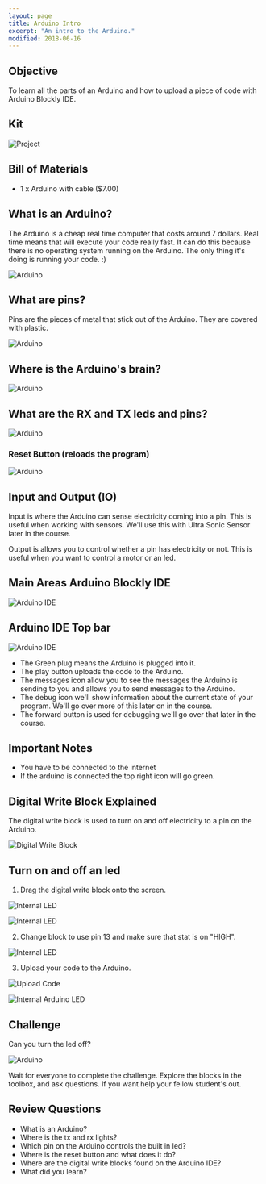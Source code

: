```yaml
---
layout: page
title: Arduino Intro
excerpt: "An intro to the Arduino."
modified: 2018-06-16
---
```


## Objective

To learn all the parts of an Arduino and how to upload a piece of code with Arduino Blockly IDE.

## Kit

![Project](/images/maker-camp/day-1/arduino-intro/project.jpg)

## Bill of Materials 

- 1 x Arduino with cable  ($7.00) 

## What is an Arduino?

The Arduino is a cheap real time computer that costs around 7 dollars. Real time means that will execute your code really fast.  It can do this because there is no operating system running on the Arduino.  The only thing it's doing is running your code. :)

![Arduino](/images/maker-camp/day-1/arduino-intro/arduino.jpg)

## What are pins?

Pins are the pieces of metal that stick out of the Arduino.  They are covered with plastic.

![Arduino](/images/maker-camp/day-1/arduino-intro/arduino-pins.jpg)


## Where is the Arduino's brain?

![Arduino](/images/maker-camp/day-1/arduino-intro/arduino.jpg)

## What are the RX and TX leds and pins?

![Arduino](/images/maker-camp/day-1/arduino-intro/arduino-rx-tx.jpg)


### Reset Button (reloads the program)

![Arduino](/images/maker-camp/day-1/arduino-intro/arduino-reset-btn.jpg)

## Input and Output (IO)

Input is where the Arduino can sense electricity coming into a pin.  This is useful when working with sensors. We'll use this with Ultra Sonic Sensor later in the course.

Output is allows you to control whether a pin has electricity or not.  This is useful when you want to control a motor or an led.  


## Main Areas Arduino Blockly IDE

![Arduino IDE](/images/maker-camp/day-1/arduino-intro/arduino-ide.png)

## Arduino IDE Top bar

![Arduino IDE](/images/maker-camp/day-1/arduino-intro/arduino-top-bar.png)

- The Green plug means the Arduino is plugged into it.
- The play button uploads the code to the Arduino.
- The messages icon allow you to see the messages the Arduino is sending to you and allows you to send messages to the Arduino.
- The debug icon we'll show information about the current state of your program.  We'll go over more of this later on in the course.
- The forward button is used for debugging we'll go over that later in the course.

## Important Notes

- You have to be connected to the internet
- If the arduino is connected the top right icon will go green.

## Digital Write Block Explained

The digital write block is used to turn on and off electricity to a pin on the Arduino.  

![Digital Write Block](/images/maker-camp/day-1/arduino-intro/turn-on-pin-13-part-1.png)

## Turn on and off an led

1) Drag the digital write block onto the screen.

![Internal LED](/images/maker-camp/day-1/arduino-intro/turn-on-pin-13-part-2.png)

![Internal LED](/images/maker-camp/day-1/arduino-intro/turn-on-pin-13-part-1.png)


2) Change block to use pin 13 and make sure that stat is on "HIGH".

![Internal LED](/images/maker-camp/day-1/arduino-intro/turn-on-pin-13-part-3.png)

3) Upload your code to the Arduino.

![Upload Code](/images/maker-camp/day-1/arduino-intro/upload-btn.png)

![Internal Arduino LED](/images/maker-camp/day-1/arduino-intro/internal-led-on.jpg)

## Challenge 

Can you turn the led off?

![Arduino](/images/maker-camp/day-1/arduino-intro/arduino-led-challenge-1.jpg)

Wait for everyone to complete the challenge.  Explore the blocks in the toolbox, and ask questions.  If you want help your fellow student's out.

## Review Questions

- What is an Arduino?
- Where is the tx and rx lights?
- Which pin on the Arduino controls the built in led?
- Where is the reset button and what does it do?
- Where are the digital write blocks found on the Arduino IDE?
- What did you learn?


